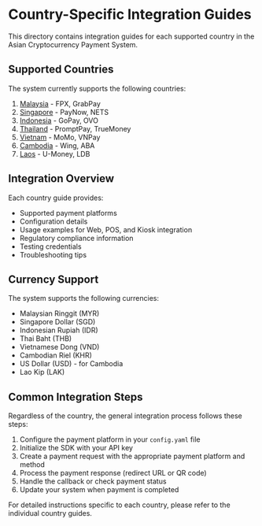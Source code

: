 # Country-Specific Integration Guides

This directory contains integration guides for each supported country in the Asian Cryptocurrency Payment System.

## Supported Countries

The system currently supports the following countries:

1. [Malaysia](malaysia.md) - FPX, GrabPay
2. [Singapore](singapore.md) - PayNow, NETS
3. [Indonesia](indonesia.md) - GoPay, OVO
4. [Thailand](thailand.md) - PromptPay, TrueMoney
5. [Vietnam](vietnam.md) - MoMo, VNPay
6. [Cambodia](cambodia.md) - Wing, ABA
7. [Laos](laos.md) - U-Money, LDB

## Integration Overview

Each country guide provides:

- Supported payment platforms
- Configuration details
- Usage examples for Web, POS, and Kiosk integration
- Regulatory compliance information
- Testing credentials
- Troubleshooting tips

## Currency Support

The system supports the following currencies:

- Malaysian Ringgit (MYR)
- Singapore Dollar (SGD)
- Indonesian Rupiah (IDR)
- Thai Baht (THB)
- Vietnamese Dong (VND)
- Cambodian Riel (KHR)
- US Dollar (USD) - for Cambodia
- Lao Kip (LAK)

## Common Integration Steps

Regardless of the country, the general integration process follows these steps:

1. Configure the payment platform in your `config.yaml` file
2. Initialize the SDK with your API key
3. Create a payment request with the appropriate payment platform and method
4. Process the payment response (redirect URL or QR code)
5. Handle the callback or check payment status
6. Update your system when payment is completed

For detailed instructions specific to each country, please refer to the individual country guides.
